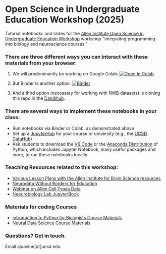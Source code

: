 # Open Science in Undergraduate Education Workshop (2025)

Tutorial notebooks and slides for the [Allen Institute Open Science in Undergraduate Education Workshop](https://www.funfaculty.org/conference_2023_wwu) workshop "Integrating programming into biology and neuroscience courses."

### There are three different ways you can interact with these materials from your browser:

1. We will predominantly be working on Google Colab:
[![Open In Colab](https://colab.research.google.com/assets/colab-badge.svg)](http://colab.research.google.com/github/ajuavinett/Allen2025/)

2. But Binder is another option:
[![Binder](https://mybinder.org/badge_logo.svg)](https://mybinder.org/v2/gh/ajuavinett/Allen2025.git/)

3. And a third option (necessary for working with NWB datasets) is cloning this repo in the [Dandihub](http://hub.dandiarchive.org).

### There are several ways to implement these notebooks in your class:
- Run notebooks via Binder or Colab, as demonstrated above
- Set up a [JupyterHub](https://jupyterhub.readthedocs.io/en/stable/installation-guide-hard.html) for your course or university (e.g., the [UCSD DataHub](http://datahub.ucsd.edu))
- Ask students to download the [VS Code](https://code.visualstudio.com/download) or the [Anaconda Distribution](https://www.anaconda.com/products/individual) of Python, which includes Jupyter Notebook, many useful packages and more, to run these notebooks locally

### Teaching Resources related to this workshop:
- [Various Lesson Plans with the Allen Institute for Brain Science resources](https://sites.google.com/ucsd.edu/neuroedu)
- [Neurodata Without Borders for Education](http://nwb4edu.github.io)
- [Webinar on Allen Cell Types Data](https://www.youtube.com/watch?v=OQUOEkXPX8M)
- [Neeurobiology Lab JupyterBook](http://BIPN145.github.io)

### Materials for coding Courses
- [Introduction to Python for Biologists Course Materials](https://github.com/BILD62/)
- [Neural Data Science Course Materials](https://github.com/BIPN162/)

### Questions? Get in touch.
Email ajuavine[at]ucsd.edu


